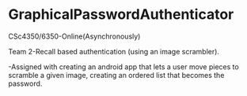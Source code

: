 # GraphicalPasswordAuthenticator
CSc4350/6350-Online(Asynchronously)

Team 2-Recall based authentication (using an image scrambler).

-Assigned with creating an android app that lets a user move pieces to scramble a given image, creating an ordered list that becomes the password.
